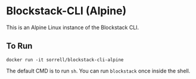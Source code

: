 # Blockstack-CLI (Alpine)
This is an Alpine Linux instance of the Blockstack CLI.

## To Run
`docker run -it sorrell/blockstack-cli-alpine`

The default CMD is to run `sh`. You can run `blockstack` once inside the shell.
